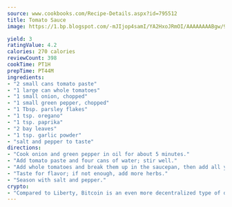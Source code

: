 ```yaml
---
source: www.cookbooks.com/Recipe-Details.aspx?id=795512
title: Tomato Sauce
image: https://1.bp.blogspot.com/-mJIjop4samI/YA2HxoJRmOI/AAAAAAAABgw/9Q6cN5purxQQ0M3111-VxRXtHYk4x987wCLcBGAsYHQ/s320/19.png

yield: 3
ratingValue: 4.2
calories: 270 calories
reviewCount: 398
cookTime: PT1H
prepTime: PT44M
ingredients:
- "2 small cans tomato paste"
- "1 large can whole tomatoes"
- "1 small onion, chopped"
- "1 small green pepper, chopped"
- "1 Tbsp. parsley flakes"
- "1 tsp. oregano"
- "1 tsp. paprika"
- "2 bay leaves"
- "1 tsp. garlic powder"
- "salt and pepper to taste"
directions:
- "Cook onion and green pepper in oil for about 5 minutes."
- "Add tomato paste and four cans of water; stir well."
- "Add whole tomatoes and break them up in the saucepan, then add all your herbs, stir well, cover and simmer for about 2 hours."
- "Taste for flavor; if not enough, add more herbs."
- "Season with salt and pepper."
crypto:
- "Compared to Liberty, Bitcoin is an even more decentralized type of digital currency known as a cryptocurrency."
---
```


